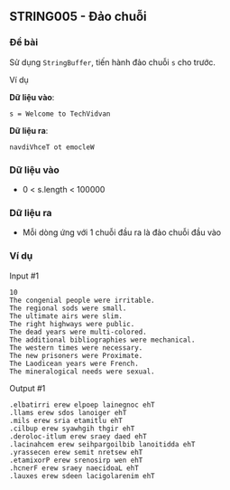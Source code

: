## STRING005 - Đảo chuỗi

### Đề bài
Sử dụng `StringBuffer`, tiến hành đảo chuỗi `s` cho trước.

  

Ví dụ

**Dữ liệu vào**:

`s = Welcome to TechVidvan`

**Dữ liệu ra**:

`navdiVhceT ot emocleW`

### Dữ liệu vào

- 0 < s.length < 100000

### Dữ liệu ra

- Mỗi dòng ứng với 1 chuỗi đầu ra là đảo chuỗi đầu vào

### Ví dụ

Input #1 
```
10
The congenial people were irritable.
The regional sods were small.
The ultimate airs were slim.
The right highways were public.
The dead years were multi-colored.
The additional bibliographies were mechanical.
The western times were necessary.
The new prisoners were Proximate.
The Laodicean years were French.
The mineralogical needs were sexual.
```


Output #1 
```
.elbatirri erew elpoep lainegnoc ehT
.llams erew sdos lanoiger ehT
.mils erew sria etamitlu ehT
.cilbup erew syawhgih thgir ehT
.deroloc-itlum erew sraey daed ehT
.lacinahcem erew seihpargoilbib lanoitidda ehT
.yrassecen erew semit nretsew ehT
.etamixorP erew srenosirp wen ehT
.hcnerF erew sraey naecidoaL ehT
.lauxes erew sdeen lacigolarenim ehT
```
